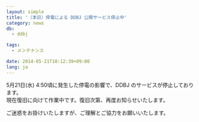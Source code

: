 ```yaml
---
layout: simple
title: '（本日）停電による DDBJ 公開サービス停止中'
category: news
db:
  - ddbj

tags:
  - メンテナンス

date: 2014-05-21T10:12:39+09:00
lang: ja
---
```


<p>5月21日(水) 4:50頃に発生した停電の影響で、DDBJ のサービスが停止しております。<br>現在復旧に向けて作業中です。復旧次第、再度お知らせいたします。</p>

<p>ご迷惑をお掛けいたしますが、ご理解とご協力をお願いいたします。</p>
